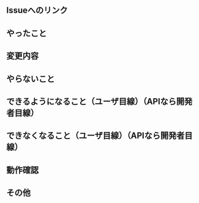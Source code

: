 <!-- Create pull requestを押す前に上の Preview で確認してください！ -->
<!-- 各コメントの下に項目を書いていってください！ -->
## Issueへのリンク
<!-- #Issue番号 -->


## やったこと
<!-- このプルリクで何をしたのか？ -->


## 変更内容
<!-- UIの変更ならスクリーンショット
     APIの変更ならリクエストとレスポンス -->


## やらないこと
<!-- このプルリクでやらないことは何か？（あれば。無いなら「なし」でOK）（やらない場合は、いつやるのかを明記する。） -->


## できるようになること（ユーザ目線）（APIなら開発者目線）
<!-- 何ができるようになるのか？（あれば。無いなら「なし」でOK） -->


## できなくなること（ユーザ目線）（APIなら開発者目線）
<!-- 何ができなくなるのか？（あれば。無いなら「なし」でOK） -->


## 動作確認
<!-- どのような動作確認を行ったのか？結果はどうか？ -->


## その他
<!-- レビュワーへの参考情報（実装上の懸念点や注意点などあれば記載）（あれば。無いなら「なし」でOK）-->


<!-- Create pull request を押す前に上の Preview で確認してください！ -->
<!-- 画像が大きい場合は img タグを使用して大きさを決めてください！ -->
